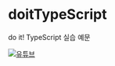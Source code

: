 # doitTypeScript
do it! TypeScript 실습 예문

[![유튜브](http://img.youtu.be/mwWbe0J8Tbo/0.jpg)](https://youtu.be/mwWbe0J8Tbo?t=0s) 


